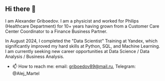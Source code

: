 ## Hi there 👋
I am Alexander Griboedov. I am a physicist and worked for Philips (Healthcare Department) for 10+ years having grown from a Customer Care Center Coordinator to a Finance Business Partner.

In August 2024, I completed the "Data Scientist" Training at Yandex, which significantly improved my hard skills at Python, SQL, and Machine Learning. I am currently seeking new career opportunities at Data Science / Data Analysis / Business Analysis.

- 📫 How to reach me: email: griboedov89@mail.ru, Telegram: @Alej_Martel
